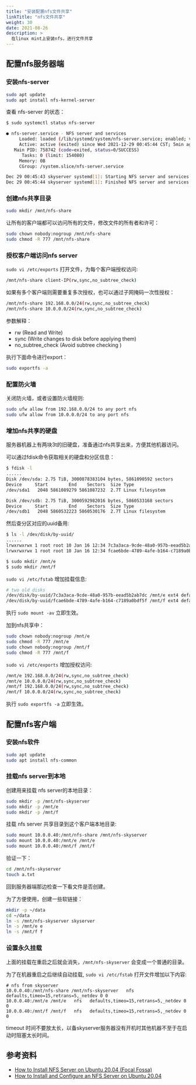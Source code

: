 ```yaml
---
title: "安装配置nfs文件共享"
linkTitle: "nfs文件共享"
weight: 30
date: 2021-08-26
description: >
  在linux mint上安装nfs，进行文件共享
---
```




## 配置nfs服务器端

### 安装nfs-server

```bash
sudo apt update
sudo apt install nfs-kernel-server
```

查看 nfs-server 的状态：

```bash
$ sudo systemctl status nfs-server

● nfs-server.service - NFS server and services
     Loaded: loaded (/lib/systemd/system/nfs-server.service; enabled; vendor pr>
     Active: active (exited) since Wed 2021-12-29 00:45:44 CST; 5min ago
   Main PID: 758742 (code=exited, status=0/SUCCESS)
      Tasks: 0 (limit: 154080)
     Memory: 0B
     CGroup: /system.slice/nfs-server.service

Dec 29 00:45:43 skyserver systemd[1]: Starting NFS server and services...
Dec 29 00:45:44 skyserver systemd[1]: Finished NFS server and services.
```

### 创建nfs共享目录

```bash
sudo mkdir /mnt/nfs-share
```

让所有的客户端都可以访问所有的文件，修改文件的所有者和许可：

```bash
sudo chown nobody:nogroup /mnt/nfs-share
sudo chmod -R 777 /mnt/nfs-share
```

### 授权客户端访问nfs server

`sudo vi /etc/exports` 打开文件，为每个客户端授权访问:

```bash
/mnt/nfs-share client-IP(rw,sync,no_subtree_check)
```

如果有多个客户端则需要重复多次授权，也可以通过子网掩码一次性授权：

```bash
/mnt/nfs-share 192.168.0.0/24(rw,sync,no_subtree_check)
/mnt/nfs-share 10.0.0.0/24(rw,sync,no_subtree_check)
```

参数解释：

- rw (Read and Write)
- sync (Write changes to disk before applying them)
- no_subtree_check (Avoid subtree checking )

执行下面命令进行export：

```bash
sudo exportfs -a
```

### 配置防火墙

关闭防火墙，或者设置防火墙规则:

```bash
sudo ufw allow from 192.168.0.0/24 to any port nfs
sudo ufw allow from 10.0.0.0/24 to any port nfs
```

### 增加nfs共享的硬盘

服务器机器上有两块3t的旧硬盘，准备通过nfs共享出来，方便其他机器访问。

可以通过fdisk命令获取相关的硬盘和分区信息：

```bash
$ fdisk -l
......
Disk /dev/sda: 2.75 TiB, 3000878383104 bytes, 5861090592 sectors
Device     Start        End    Sectors  Size Type
/dev/sda1   2048 5861089279 5861087232  2.7T Linux filesystem

Disk /dev/sdb: 2.75 TiB, 3000592982016 bytes, 5860533168 sectors
Device     Start        End    Sectors  Size Type
/dev/sdb1   2048 5860532223 5860530176  2.7T Linux filesystem
```

然后查分区对应的uuid备用:

```bash
$ ls -l /dev/disk/by-uuid/
......
lrwxrwxrwx 1 root root 10 Jan 16 12:34 7c3a3aca-9cde-48a0-957b-eead5b2ab7dc -> ../../sda1
lrwxrwxrwx 1 root root 10 Jan 16 12:34 fcae6bde-4789-4afe-b164-c7189a0bdf5f -> ../../sdb1

$ sudo mkdir /mnt/e
$ sudo mkdir /mnt/f
```

`sudo vi /etc/fstab` 增加挂载信息:

```bash
# two old disks
/dev/disk/by-uuid/7c3a3aca-9cde-48a0-957b-eead5b2ab7dc /mnt/e ext4 defaults 0 1
/dev/disk/by-uuid/fcae6bde-4789-4afe-b164-c7189a0bdf5f /mnt/f ext4 defaults 0 1
```

执行 `sudo mount -av` 立即生效。

加到nfs共享中：

```bash
sudo chown nobody:nogroup /mnt/e
sudo chmod -R 777 /mnt/e
sudo chown nobody:nogroup /mnt/f
sudo chmod -R 777 /mnt/f
```

`sudo vi /etc/exports` 增加授权访问:

```bash
/mnt/e 192.168.0.0/24(rw,sync,no_subtree_check)
/mnt/e 10.0.0.0/24(rw,sync,no_subtree_check)
/mnt/f 192.168.0.0/24(rw,sync,no_subtree_check)
/mnt/f 10.0.0.0/24(rw,sync,no_subtree_check)
```

执行 `sudo exportfs -a` 立即生效。

## 配置nfs客户端

### 安装nfs软件

```bash
sudo apt update
sudo apt install nfs-common
```

### 挂载nfs server到本地

创建用来挂载 nfs server的本地目录：

```bash
sudo mkdir -p /mnt/nfs-skyserver
sudo mkdir -p /mnt/e
sudo mkdir -p /mnt/f
```

挂载 nfs server 共享目录到这个客户端本地目录:

```bash
sudo mount 10.0.0.40:/mnt/nfs-share /mnt/nfs-skyserver
sudo mount 10.0.0.40:/mnt/e /mnt/e
sudo mount 10.0.0.40:/mnt/f /mnt/f
```

验证一下：

```bash
cd /mnt/nfs-skyserver 
touch a.txt
```

回到服务器端那边检查一下看文件是否创建。

为了方便使用，创建一些软链接：

```bash
mkdir -p ~/data
cd ~/data
ln -s /mnt/nfs-skyserver skyserver
ln -s /mnt/e e
ln -s /mnt/f f
```

### 设置永久挂载

上面的挂载在重启之后就会消失，`/mnt/nfs-skyserver` 会变成一个普通的目录。

为了在机器重启之后继续自动挂载, `sudo vi /etc/fstab` 打开文件增加以下内容:

```properties
# nfs from skyserver
10.0.0.40:/mnt/nfs-share /mnt/nfs-skyserver   nfs   defaults,timeo=15,retrans=5,_netdev	0 0
10.0.0.40:/mnt/e /mnt/e   nfs   defaults,timeo=15,retrans=5,_netdev	0 0
10.0.0.40:/mnt/f /mnt/f   nfs   defaults,timeo=15,retrans=5,_netdev	0 0
```

timeout 时间不要放太长，以备skyserver服务器没有开机时其他机器不至于在启动时阻塞太长时间。

## 参考资料

- [How to Install NFS Server on Ubuntu 20.04 (Focal Fossa)](https://www.linuxtechi.com/install-nfs-server-on-ubuntu/)
- [How to Install and Configure an NFS Server on Ubuntu 20.04](https://linuxize.com/post/how-to-install-and-configure-an-nfs-server-on-ubuntu-20-04/)
